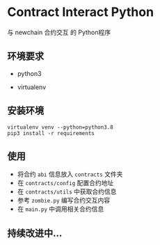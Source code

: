 # Contract Interact Python

与 newchain 合约交互 的 Python程序

## 环境要求 

- python3

- virtualenv

## 安装环境
```
virtualenv venv --python=python3.8
pip3 install -r requirements
```

## 使用

- 将合约 `abi` 信息放入 `contracts` 文件夹
- 在 `contracts/config` 配置合约地址
- 在 `contracts/utils` 中获取合约信息
- 参考 `zombie.py` 编写合约交互内容
- 在 `main.py` 中调用相关合约信息

## 持续改进中...